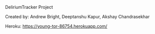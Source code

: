 DeliriumTracker Project

Created by: Andrew Bright, Deeptanshu Kapur, Akshay Chandrasekhar

Heroku: https://young-tor-86754.herokuapp.com/
